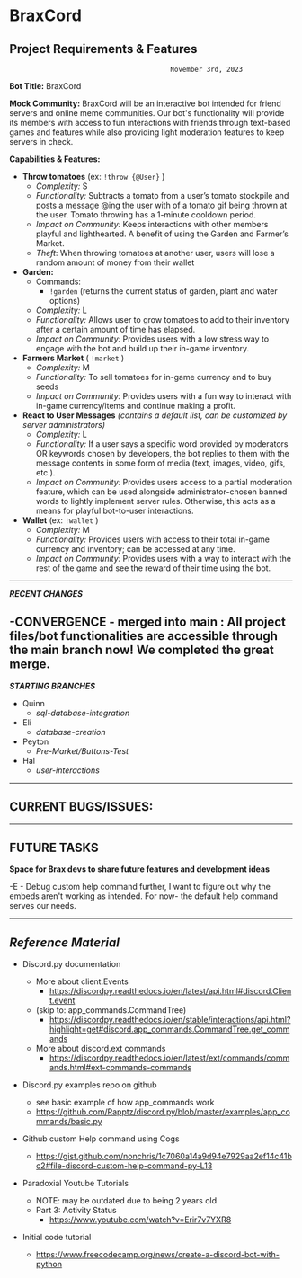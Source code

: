 # BraxCord
**Project Requirements & Features**
----------------------
                                            November 3rd, 2023

**Bot Title:** BraxCord

**Mock Community:**
	BraxCord will be an interactive bot intended for friend servers and online meme communities. Our bot's functionality will provide its members with access to fun interactions with friends through text-based games and features while also providing light moderation features to keep servers in check. 

**Capabilities & Features:**

- **Throw tomatoes** (ex: `!throw {@User}` )
    -	*Complexity:* S
    -	*Functionality:* Subtracts a tomato from a user’s tomato stockpile and posts a message @ing the user with of a tomato gif being thrown at the user. Tomato throwing has a 1-minute cooldown period. 
    -	*Impact on Community:* Keeps interactions with other members playful and lighthearted. A benefit of using the Garden and Farmer’s Market.
    -   *Theft*: When throwing tomatoes at another user, users will lose a random amount of money from their wallet 
- **Garden:** 
    - Commands:
        - `!garden` (returns the current status of garden, plant and water options)
    - *Complexity:* L
    - *Functionality:* Allows user to grow tomatoes to add to their inventory after a certain amount of time has elapsed.
	- *Impact on Community:* Provides users with a low stress way to engage with the bot and build up their in-game inventory.
- **Farmers Market**  ( `!market` )
    - *Complexity:* M
	- *Functionality:* To sell tomatoes for in-game currency and to buy seeds
	- *Impact on Community:* Provides users with a fun way to interact with in-game currency/items and continue making a profit.
- **React to User Messages** *(contains a default list, can be customized by server administrators)*
	- *Complexity:* L
	- *Functionality:* If a user says a specific word provided by moderators OR keywords chosen by developers, the bot replies to them with the message contents in some form of media (text, images, video, gifs, etc.). 
	- *Impact on Community:* Provides users access to a partial moderation feature, which can be used alongside administrator-chosen banned words to lightly implement server rules. Otherwise, this acts as a means for playful bot-to-user interactions.
- **Wallet** (ex: `!wallet` )
    - *Complexity:* M
    - *Functionality:* Provides users with access to their total in-game currency and inventory; can be accessed at any time.
    - *Impact on Community:* Provides users with a way to interact with the rest of the game and see the reward of their time using the bot.

------
***RECENT CHANGES***

-CONVERGENCE - merged into main : All project files/bot functionalities are accessible through the main branch now! We completed the great merge.
------ 
***STARTING BRANCHES***
- Quinn
  - *sql-database-integration*
- Eli
  - *database-creation*
- Peyton
  - *Pre-Market/Buttons-Test*
- Hal
  - *user-interactions*
----------

**CURRENT BUGS/ISSUES:**
----------------


-----------

**FUTURE TASKS**
-------------
**Space for Brax devs to share future features and development ideas**

-E - Debug custom help command further, I want to figure out why the embeds aren't working as intended. For now- the default help command serves our needs. 

------------------

*Reference Material*
--------------------

- Discord.py documentation
  - More about client.Events
    - https://discordpy.readthedocs.io/en/latest/api.html#discord.Client.event
  - (skip to: app_commands.CommandTree)
    - https://discordpy.readthedocs.io/en/stable/interactions/api.html?highlight=get#discord.app_commands.CommandTree.get_commands
  - More about discord.ext commands
    - https://discordpy.readthedocs.io/en/latest/ext/commands/commands.html#ext-commands-commands
    
- Discord.py examples repo on github
  - see basic example of how app_commands work
  - https://github.com/Rapptz/discord.py/blob/master/examples/app_commands/basic.py
- Github custom Help command using Cogs
  - https://gist.github.com/nonchris/1c7060a14a9d94e7929aa2ef14c41bc2#file-discord-custom-help-command-py-L13
- Paradoxial Youtube Tutorials
  - NOTE: may be outdated due to being 2 years old
  - Part 3: Activity Status
    - https://www.youtube.com/watch?v=Erir7v7YXR8
- Initial code tutorial
  - https://www.freecodecamp.org/news/create-a-discord-bot-with-python
